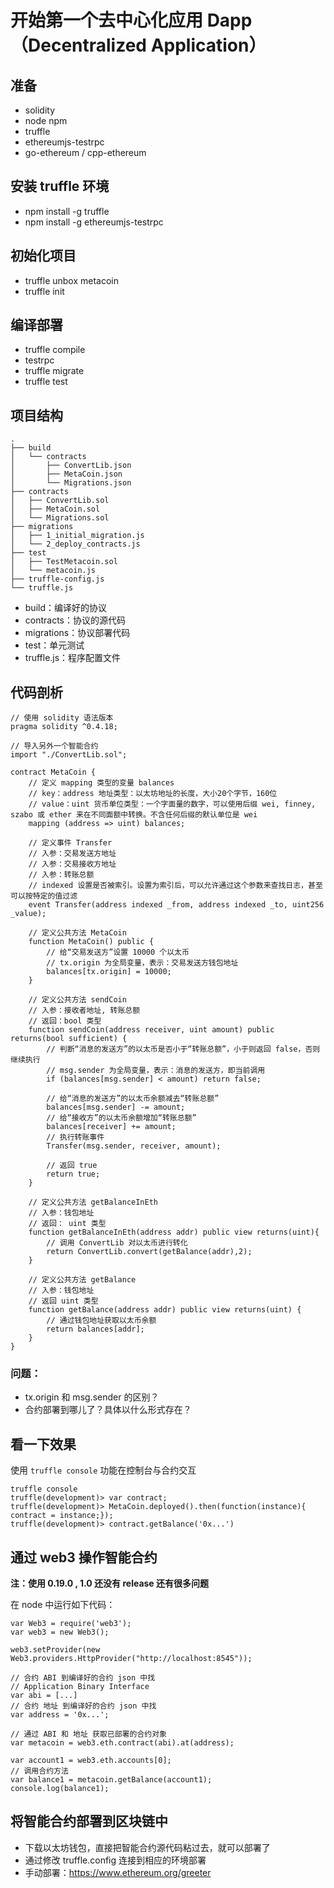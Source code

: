 # 开始第一个去中心化应用 Dapp（Decentralized Application）

## 准备
* solidity
* node npm
* truffle
* ethereumjs-testrpc
* go-ethereum / cpp-ethereum
 
## 安装 truffle 环境
* npm install -g truffle
* npm install -g ethereumjs-testrpc

## 初始化项目
* truffle unbox metacoin
* truffle init

## 编译部署
* truffle compile
* testrpc
* truffle migrate
* truffle test

## 项目结构

```
.
├── build
│   └── contracts
│       ├── ConvertLib.json
│       ├── MetaCoin.json
│       └── Migrations.json
├── contracts
│   ├── ConvertLib.sol
│   ├── MetaCoin.sol
│   └── Migrations.sol
├── migrations
│   ├── 1_initial_migration.js
│   └── 2_deploy_contracts.js
├── test
│   ├── TestMetacoin.sol
│   └── metacoin.js
├── truffle-config.js
└── truffle.js
```

* build：编译好的协议
* contracts：协议的源代码
* migrations：协议部署代码
* test：单元测试
* truffle.js：程序配置文件

## 代码剖析

```
// 使用 solidity 语法版本
pragma solidity ^0.4.18;

// 导入另外一个智能合约
import "./ConvertLib.sol";

contract MetaCoin {
	// 定义 mapping 类型的变量 balances
	// key：address 地址类型：以太坊地址的长度，大小20个字节，160位
 	// value：uint 货币单位类型：一个字面量的数字，可以使用后缀 wei, finney, szabo 或 ether 来在不同面额中转换。不含任何后缀的默认单位是 wei
	mapping (address => uint) balances;

	// 定义事件 Transfer
	// 入参：交易发送方地址
	// 入参：交易接收方地址
	// 入参：转账总额
	// indexed 设置是否被索引。设置为索引后，可以允许通过这个参数来查找日志，甚至可以按特定的值过滤
	event Transfer(address indexed _from, address indexed _to, uint256 _value);

	// 定义公共方法 MetaCoin
	function MetaCoin() public {
		// 给“交易发送方”设置 10000 个以太币
		// tx.origin 为全局变量，表示：交易发送方钱包地址
		balances[tx.origin] = 10000;
	}

	// 定义公共方法 sendCoin
	// 入参：接收者地址, 转账总额
	// 返回：bool 类型
	function sendCoin(address receiver, uint amount) public returns(bool sufficient) {
		// 判断“消息的发送方”的以太币是否小于“转账总额”，小于则返回 false，否则继续执行
		// msg.sender 为全局变量，表示：消息的发送方，即当前调用
		if (balances[msg.sender] < amount) return false;
		
		// 给“消息的发送方”的以太币余额减去“转账总额”
		balances[msg.sender] -= amount;
		// 给“接收方”的以太币余额增加“转账总额”
		balances[receiver] += amount;
		// 执行转账事件
		Transfer(msg.sender, receiver, amount);

		// 返回 true
		return true;
	}

	// 定义公共方法 getBalanceInEth
	// 入参：钱包地址
	// 返回： uint 类型
	function getBalanceInEth(address addr) public view returns(uint){
		// 调用 ConvertLib 对以太币进行转化
		return ConvertLib.convert(getBalance(addr),2);
	}

	// 定义公共方法 getBalance
	// 入参：钱包地址
	// 返回 uint 类型
	function getBalance(address addr) public view returns(uint) {
		// 通过钱包地址获取以太币余额
		return balances[addr];
	}
}

```

### 问题：
* tx.origin 和 msg.sender 的区别？
* 合约部署到哪儿了？具体以什么形式存在？

## 看一下效果
使用 `truffle console` 功能在控制台与合约交互

```
truffle console
truffle(development)> var contract;
truffle(development)> MetaCoin.deployed().then(function(instance){ contract = instance;});
truffle(development)> contract.getBalance('0x...')
```

## 通过 web3 操作智能合约
**注：使用 0.19.0 , 1.0 还没有 release 还有很多问题**

在 node 中运行如下代码：

```
var Web3 = require('web3');
var web3 = new Web3();

web3.setProvider(new Web3.providers.HttpProvider("http://localhost:8545"));

// 合约 ABI 到编译好的合约 json 中找
// Application Binary Interface
var abi = [...]
// 合约 地址 到编译好的合约 json 中找
var address = '0x...';

// 通过 ABI 和 地址 获取已部署的合约对象
var metacoin = web3.eth.contract(abi).at(address);

var account1 = web3.eth.accounts[0];
// 调用合约方法
var balance1 = metacoin.getBalance(account1);
console.log(balance1);

```

## 将智能合约部署到区块链中
* 下载以太坊钱包，直接把智能合约源代码粘过去，就可以部署了
* 通过修改 truffle.config 连接到相应的环境部署
* 手动部署：https://www.ethereum.org/greeter
